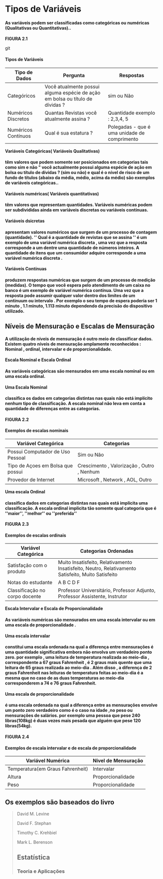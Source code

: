 # Tipos de Variáveis 

#### As variáveis podem ser classificadas como categóricas ou numéricas (Qualitativas ou Quantitativas)..






**FIGURA 2.1** 

git
#### Tipos de Variáveis


|Tipo de Dados | Pergunta | Respostas | 
| --|--|--| 
|Categóricos | Você atualmente possui alguma espécie  de ação em bolsa ou título de dívidas ? | sim ou Não| 
| Numéricos Discretos | Quantas Revistas você atualmente assina ? | Quantidade exemplo : 2,3,4, 5 | 
|Numéricos Contínuos| Qual é sua estatura ? | Polegadas - que é uma unidade de comprimento |  


**Variáveis Categóricas( Variáveis Qualitativas)**
#### têm valores que podem somente ser posicionados em categorias tais como sim e não " você actualmente possui alguma espécie de ação em bolsa ou título de dívidas ? (sim ou não) e qual é o nível de risco de um fundo de títulos (abaixo da média, médio, acima da médio) são exemplos de variáveis categóricas..
**Variáveis numéricas( Variáveis quantitativas)** 

#### têm valores que representam quantidades. Variáveis numéricas podem ser subdivididas ainda em variáveis discretas ou variáveis contínuas. 

**Variáveis dsicretas**

#### apresentam valores numéricos que surgem de um processo de contagem (quantidade). '' Qual é a quantidade de revistas que se assina '' é um exemplo de uma variável numérica discreta , uma vez que a resposta corresponde a um dentre uma quantidade de números inteiros. A quantidade de itens que um consumidor adquire corresponde a uma variável numérica discreta .

**Variáveis Contínuas** 

#### produzem respostas numéricas que surgem de um processo de medição (medidas). O tempo que você espera pelo atendimento de um caixa no banco é um exemplo de variável numérica contínua. Uma vez que a resposta pode assumir qualquer valor dentro dos limites de um continuum ou intervalo . Por exemplo o seu tempo de espera poderia ser 1 minuto , 1.1 minuto, 1.113 minuto dependendo da precisão do dispositivo utilizado. 


## Níveis de Mensuração e Escalas de Mensuração 

#### A utilização de níveis de mensuração é outro meio de classificar dados. Existem quatro níveis de mensuração amplamente reconhecidos : Nominal , ordinal, intervalar e de proporcionalidade.

**Escala Nominal e Escala Ordinal** 

#### As variáveis categóricas são mensurados em uma escala nominal ou em uma escala ordinal. 

**Uma Escala Nominal** 

#### classifica os dados em categorias distintas nas quais não está implícito nenhum tipo de classificação. A escala nominal não leva em conta a quantidade de diferenças entre as categorias.


**FIGURA 2.2** 
#### Exemplos de escalas nominais 


| Variável Categórica | Categorias | 
|--|--|
|Possui Computador de Uso Pessoal | Sim ou Não | 
| Tipo de Açoes em Bolsa que possui | Crescimento , Valorização , Outro ,  Nenhum | 
|Provedor de Internet | Microsoft , Network , AOL,  Outro | 


**Uma escala Ordinal** 

#### classifica dados em categorias distintas nas quais está implícita uma classificação. A escala ordinal implicita tão somente qual categoria que é ''maior'', ''melhor'' ou ''preferida''

**FIGURA 2.3** 

#### Exemplos de escalas ordinais 

| Variável Categórica | Categorias Ordenadas | 
|--|--| 
| Satisfação com o produto | Muito Insatisfeito,  Relativamento Insatisfeito,  Neutro, Relativamento Satisfeito, Muito Satisfeito |
| Notas do estudante | A B C D F | 
| Classificação no corpo docente | Professor Universitário, Professor Adjunto, Professor Assistente, Instrutor |  

**Escala Intervalar e Escala de Proporcionalidade** 


#### As variáveis numéricas são mensurados em uma escala intervalar ou em uma escala de proporcionalidade .

**Uma escala intervalar** 

#### constitui uma escala ordenada na qual a diferença entre mensurações é uma quantidade significativa embora não envolva um verdadeiro ponto zero. por exemplo , uma leitura de temperatura realizada ao meio-dia , correspondente a 67 graus Fahrenheit , é 2 graus mais quente que uma leitura de 65 graus realizada ao meio-dia . Além disso , a diferença de 2 graus Fahrenheit nas leituras de temperatura feitas ao meio-dia é a mesma que no caso de as duas temperaturas ao meio-dia corresponderem a 74 e 76 graus Fahrenheit. 


**Uma escala de proporcionalidade** 

#### é uma escala ordenada na qual a diferença entre as mensurações envolve um ponto zero verdadeiro como é o caso na idade ,no peso ou mensurações de salários. por exemplo uma pessoa que pese 240 libras(108kg) é duas vezes mais pesada que alguém que pese 120 libras(54kg). 

**FIGURA 2.4** 


#### Exemplos de escala intervalar e de escala de proporcionalidade 

| Variável Numérica | Nivel de Mensuração | 
|--|--|
|Temperatura(em Graus Fahrenheit)|Intervalar| 
|Altura | Proporcionalidade| 
|Peso|Proporcionalidade|


## Os exemplos são baseados do livro 
> David M. Levine 
>
>David F. Stephan
> 
>Timothy C. Krehbiel
>
>Mark L. Berenson 
> 
> ## Estatística 
>
> ### Teoria e Aplicações 




